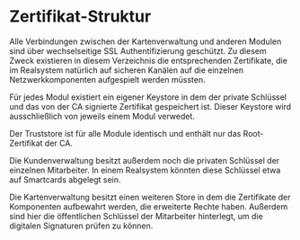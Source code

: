 Zertifikat-Struktur
===================
Alle Verbindungen zwischen der Kartenverwaltung und anderen Modulen sind
über wechselseitige SSL Authentifizierung geschützt. Zu diesem Zweck existieren
in diesem Verzeichnis die entsprechenden Zertifikate, die im Realsystem
natürlich auf sicheren Kanälen auf die einzelnen Netzwerkkomponenten
aufgespielt werden müssten.

Für jedes Modul existiert ein eigener Keystore in dem der private Schlüssel
und das von der CA signierte Zertifikat gespeichert ist. Dieser Keystore
wird ausschließlich von jeweils einem Modul verwedet.

Der Truststore ist für alle Module identisch und enthält nur das Root-Zertifikat
der CA.

Die Kundenverwaltung besitzt außerdem noch die privaten Schlüssel der
einzelnen Mitarbeiter. In einem Realsystem könnten diese Schlüssel etwa
auf Smartcards abgelegt sein.

Die Kartenverwaltung besitzt einen weiteren Store in dem die Zertifikate
der Komponenten aufbewahrt werden, die erweiterte Rechte haben. Außerdem
sind hier die öffentlichen Schlüssel der Mitarbeiter hinterlegt, um die
digitalen Signaturen prüfen zu können.

